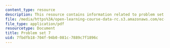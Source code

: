 ```yaml
---
content_type: resource
description: This resource contains information related to problem set 7.
file: /media/https%3A/open-learning-course-data-rc.s3.amazonaws.com/ec-722-special-topics-at-edgerton-center-developing-world-prosthetics-spring-2010/7fbdfb18704f94b0081c7889c7f1896c_MITEC_722S10_pset7.pdf
file_type: application/pdf
resourcetype: Document
title: Problem set 7
uid: 7fbdfb18-704f-94b0-081c-7889c7f1896c
---
```

